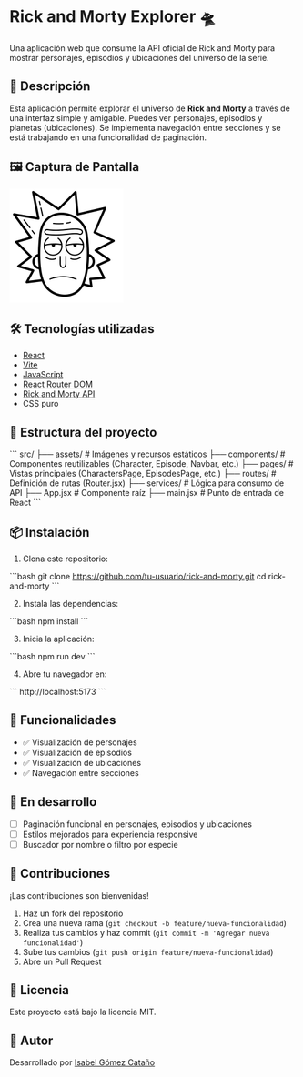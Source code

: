 # Rick and Morty Explorer 🛸

Una aplicación web que consume la API oficial de Rick and Morty para mostrar personajes, episodios y ubicaciones del universo de la serie.

## 🚀 Descripción

Esta aplicación permite explorar el universo de **Rick and Morty** a través de una interfaz simple y amigable. Puedes ver personajes, episodios y planetas (ubicaciones). Se implementa navegación entre secciones y se está trabajando en una funcionalidad de paginación.

## 🖼️ Captura de Pantalla

![Captura de pantalla](./src/assets/icons8-rick-sanchez.svg)

## 🛠️ Tecnologías utilizadas

- [React](https://reactjs.org/)
- [Vite](https://vitejs.dev/)
- [JavaScript](https://developer.mozilla.org/en-US/docs/Web/JavaScript)
- [React Router DOM](https://reactrouter.com/)
- [Rick and Morty API](https://rickandmortyapi.com/)
- CSS puro

## 📁 Estructura del proyecto

\`\`\`
src/
├── assets/           # Imágenes y recursos estáticos
├── components/       # Componentes reutilizables (Character, Episode, Navbar, etc.)
├── pages/            # Vistas principales (CharactersPage, EpisodesPage, etc.)
├── routes/           # Definición de rutas (Router.jsx)
├── services/         # Lógica para consumo de API
├── App.jsx           # Componente raíz
├── main.jsx          # Punto de entrada de React
\`\`\`

## 📦 Instalación

1. Clona este repositorio:

\`\`\`bash
git clone https://github.com/tu-usuario/rick-and-morty.git
cd rick-and-morty
\`\`\`

2. Instala las dependencias:

\`\`\`bash
npm install
\`\`\`

3. Inicia la aplicación:

\`\`\`bash
npm run dev
\`\`\`

4. Abre tu navegador en:

\`\`\`
http://localhost:5173
\`\`\`

## 🧭 Funcionalidades

- ✅ Visualización de personajes
- ✅ Visualización de episodios
- ✅ Visualización de ubicaciones
- ✅ Navegación entre secciones

## 🔧 En desarrollo

- [ ] Paginación funcional en personajes, episodios y ubicaciones
- [ ] Estilos mejorados para experiencia responsive
- [ ] Buscador por nombre o filtro por especie

## 🤝 Contribuciones

¡Las contribuciones son bienvenidas!

1. Haz un fork del repositorio
2. Crea una nueva rama (`git checkout -b feature/nueva-funcionalidad`)
3. Realiza tus cambios y haz commit (`git commit -m 'Agregar nueva funcionalidad'`)
4. Sube tus cambios (`git push origin feature/nueva-funcionalidad`)
5. Abre un Pull Request

## 📄 Licencia

Este proyecto está bajo la licencia MIT.

## 👤 Autor

Desarrollado por [Isabel Gómez Cataño](https://github.com/MariaGomezzz)